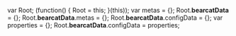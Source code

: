 var Root;
(function() { Root = this; }(this));
var metas = {};
Root.__bearcatData__ = {};
Root.__bearcatData__.metas = {};
Root.__bearcatData__.configData = {};
var properties = {};
Root.__bearcatData__.configData = properties;
